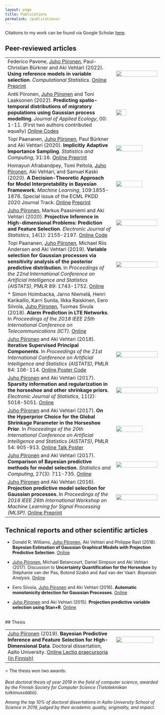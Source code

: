 ```yaml
---
layout: page
title: Publications
permalink: /publications/
---
```



Citations to my work can be found via Google Scholar [here](https://scholar.google.fi/citations?user=7oGbL64AAAAJ&hl=fi).

## Peer-reviewed articles

<table style=" border: none;">


  <tr style="border: none;">
  <td style="border: none; width:70%">
  Federico Pavone, <u>Juho Piironen</u>, Paul-Christian Bürkner and Aki Vehtari (2022). <b>Using reference models in variable selection</b>. <i>Computational Statistics</i>.
  <a href="https://doi.org/10.1007/s00180-022-01231-6"> Online </a>
  <a href="(https://arxiv.org/abs/2004.13118"> Preprint </a>
  </td>
  <td style="border: none; width:30%">
  <img src="../material/refmodel_varsel/rmse.png" style="padding:0px;width:100%;vertical-align:middle"/>
  </td>
  </tr>

  <tr style="border: none;">
  <td style="border: none; width:70%">
  Antti Piironen, <u>Juho Piironen</u> and Toni Laaksonen (2022). <b>Predicting spatio-temporal distributions of migratory populations using Gaussian process modelling</b>. <i>Journal of Applied Ecology</i>, 00: 1-11. (First two authors contributed equally)
  <a href="https://doi.org/10.1111/1365-2664.14127"> Online </a>
  <a href="https://github.com/jpiironen/anser_fabalis"> Codes </a>
  </td>
  <td style="border: none; width:30%">
  <img src="../material/anser_fabalis/autumn.png" style="padding:0px;width:50%;vertical-align:middle"/>
  </td>
  </tr>
  
  
  <tr style="border: none;">
  <td style="border: none; width70%">
  Topi Paananen, <u>Juho Piironen</u>, Paul Bürkner and Aki Vehtari (2020). <b>Implicitly Adaptive Importance Sampling</b>. <i>Statistics and Computing</i>, 31:16.
  <a href="https://doi.org/10.1007/s11222-020-09982-2"> Online </a>
  <a href="https://arxiv.org/abs/1906.08850"> Preprint </a>
  </td>
  <td style="border: none; width:30%">
  <img src="../material/IAIS/gaussian_outlier.png" style="padding:0px;width:80%;vertical-align:middle"/>
  </td>
  </tr>
  
  
  
  <tr style="border: none;">
  <td style="border: none; width70%">
  Homayun Afrabandpey, Tomi Peltola, <u>Juho Piironen</u>, Aki Vehtari, and Samuel Kaski (2020). <b>A Decision-Theoretic Approach for Model Interpretability in Bayesian Framework.</b> <i>Machine Learning</i>, 109:1855-1876. Special Issue of the ECML PKDD 2020 Journal Track.
  <a href="https://doi.org/10.1007/s10994-020-05901-8"> Online</a>
  <a href="https://arxiv.org/abs/1910.09358"> Preprint</a>
  </td>
  <td style="border: none; width:30%">
  <img src="../material/bayes_interpretability/example.png" style="padding:0px;width:80%;vertical-align:middle"/>
  </td>
  </tr>
  
  
  <tr style="border: none;">
  <td style="border: none; width70%">
  <u>Juho Piironen</u>, Markus Paasiniemi and Aki Vehtari (2020). <b>Projective Inference in High-dimensional Problems: Prediction and Feature Selection</b>. <i>Electronic Journal of Statistics</i>, 14(1): 2155-2197.
  <a href="https://projecteuclid.org/euclid.ejs/1589335310">Online </a>
  <a href="https://cran.r-project.org/web/packages/projpred/index.html"> Code </a>
  </td>
  <td style="border: none; width:30%">
  <img src="../material/projpred/corr.png" style="padding:0px;width:100%;vertical-align:middle"/>
  </td>
  </tr>
  
  
  <tr style="border: none;">
  <td style="border: none; width70%">
  Topi Paananen, <u>Juho Piironen</u>, Michael Riis Andersen and Aki Vehtari (2019). <b>Variable selection for Gaussian processes via sensitivity analysis of the posterior predictive distribution.</b> In <i>Proceedings of the 22nd International Conference on Artificial Intelligence and Statistics (AISTATS)</i>, PMLR 89: 1743-1752.
  <a href="http://proceedings.mlr.press/v89/paananen19a.html">Online </a>
  </td>
  <td style="border: none; width:30%">
  <img src="../material/gp_varsel/inputrel.png" style="padding:0px;width:100%;vertical-align:middle"/>
  </td>
  </tr>
  
  
  
  <tr style="border: none;">
  <td style="border: none; width70%">
  * Simon Holmbacka, Jarno Niemelä, Henri Karikallio, Karri Sunila, Ilkka Raiskinen, Eero Siivola, <u>Juho Piironen</u>, Tuomas Sivula (2018). <b>Alarm Prediction in LTE Networks</b>. In <i>Proceedings of the 2018 IEEE 25th International Conference on Telecommunications (ICT)</i>.
  <a href="https://ieeexplore.ieee.org/document/8464882">Online </a>
  </td>
  <td style="border: none; width:30%">
  </td>
  </tr>
  
  
  <tr style="border: none;">
  <td style="border: none; width70%">
  <u>Juho Piironen</u> and Aki Vehtari (2018). <b>Iterative Supervised Principal Components</b>. In
  <i>Proceedings of the 21st International Conference on Artificial Intelligence and Statistics (AISTATS)</i>, PMLR 84: 106-114.
  <a href="http://proceedings.mlr.press/v84/piironen18a.html">Online </a>
  <a href="../material/ispca/poster.pdf"> Poster </a>
  <a href="https://github.com/jpiironen/dimreduce"> Code </a>
  </td>
  <td style="border: none; width:30%">
  <img src="../material/ispca/lung5c_ispca.png" style="padding:0px;width:100%;vertical-align:middle"/>
  </td>
  </tr>
  
  
  <tr style="border: none;">
  <td style="border: none; width70%">
  <u>Juho Piironen</u> and Aki Vehtari (2017). <b>Sparsity information and regularization in the horseshoe and other shrinkage priors</b>. <i>Electronic Journal of Statistics</i>, 11(2): 5018-5051.
  <a href="https://projecteuclid.org/euclid.ejs/1513306866"> Online </a>
  </td>
  <td style="border: none; width:30%">
  <img src="../material/hsprior/u-shape2.png" style="padding:0px;width:100%;vertical-align:middle"/>
  </td>
  </tr>
  
  
  <tr style="border: none;">
  <td style="border: none; width70%">
  <u>Juho Piironen</u> and Aki Vehtari (2017). <b>On the Hyperprior Choice for the Global Shrinkage Parameter in the Horseshoe Prior</b>. In <i>Proceedings of the 20th International Conference on Artificial Intelligence and Statistics (AISTATS)</i>, PMLR 54: 905-913.
  <a href="http://proceedings.mlr.press/v54/piironen17a.html"> Online </a>
  <a href="../material/hsprior/talk.pdf"> Talk </a>
  <a href="../material/hsprior/poster.pdf"> Poster </a>
  </td>
  <td style="border: none; width:30%">
  <img src="../material/hsprior/u-shape.png" style="padding:0px;width:80%;vertical-align:middle"/>
  </td>
  </tr>
  
  
  <tr style="border: none;">
  <td style="border: none; width70%">
  <u>Juho Piironen</u> and Aki Vehtari (2017). <b>Comparison of Bayesian predictive methods for model selection</b>. <i>Statistics and Computing</i>, 27(3): 711-735.
  <a href="http://link.springer.com/article/10.1007/s11222-016-9649-y"> Online </a>
  </td>
  <td style="border: none; width:30%">
  <img src="../material/modelsel/biasvar_tradeoff.png" style="padding:0px;width:100%;vertical-align:middle"/>
  </td>
  </tr>
  
  
  <tr style="border: none;">
  <td style="border: none; width70%">
  <u>Juho Piironen</u> and Aki Vehtari (2016). <b>Projection predictive model selection for Gaussian processes</b>. In <i>Proceedings of the 2016 IEEE 26th International Workshop on Machine Learning for Signal Processing (MLSP)</i>.
  <a href="http://ieeexplore.ieee.org/abstract/document/7738829/"> Online </a>
  <a href="http://arxiv.org/abs/1510.04813"> Preprint </a>
  </td>
  <td style="border: none; width:30%">
  <img src="../material/gpproj/proj_vs_ard.png" style="padding:0px;width:100%;vertical-align:middle"/>
  </td>
  </tr>

  
</table>





## Technical reports and other scientific articles

  * Donald R. Williams, <u>Juho Piironen</u>, Aki Vehtari and Philippe Rast (2018). **Bayesian Estimation of Gaussian Graphical Models with Projection Predictive Selection**.
  [Online](https://arxiv.org/abs/1801.05725)

  * <u>Juho Piironen</u>, Michael Betancourt, Daniel Simpson and Aki Vehtari (2017). Discussion to **Uncertainty Quantification for the Horseshoe** by St&eacute;phanie van der Pas, Botond Szab&oacute; and Aad van der Vaart. _Bayesian Analysis_.
  [Online](https://projecteuclid.org/euclid.ba/1504231319)

  * Eero Siivola, <u>Juho Piironen</u> and Aki Vehtari (2016). **Automatic monotonicity detection for Gaussian Processes**.
  [Online](http://arxiv.org/abs/1610.05440)

  * <u>Juho Piironen</u> and Aki Vehtari (2015). **Projection predictive variable selection using Stan+R**.
  [Online](http://arxiv.org/abs/1508.02502)


<br>
## Thesis


<table style=" border: none;">

  <tr style="border: none;">
  <td style="border: none; width:70%">
  <u>Juho Piironen</u> (2019). <b>Bayesian Predictive Inference and Feature Selection for High-Dimensional Data</b>. Doctoral dissertation, Aalto University.
  <a href="http://urn.fi/URN:ISBN:978-952-60-8539-5"> Online </a>
  <a href="(https://aalto.cloud.panopto.eu/Panopto/Pages/Viewer.aspx?id=988fbb98-3d3b-494b-a69e-aa5e00797fba"> Lectio praecursoria (in Finnish) </a>
  </td>
  <td style="border: none; width:30%">
  <img src="../material/thesis/proj_vs_lasso.png" style="margin:-30px 0px;width:95%;vertical-align:middle"/>
  </td>
  </tr>

</table>

&#11088; The thesis won two awards:

<i>Best doctoral thesis of year 2019 in the field of computer science, awarded by the Finnish Society for Computer Science (Tietotekniikan tutkimussäätiö)</i>.

<i>Among the top 10% of doctoral dissertations in Aalto University School of Science in 2019, judged by their academic quality, originality, and impact.</i>
